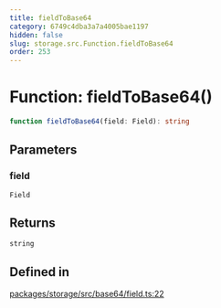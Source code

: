 ```yaml
---
title: fieldToBase64
category: 6749c4dba3a7a4005bae1197
hidden: false
slug: storage.src.Function.fieldToBase64
order: 253
---
```


# Function: fieldToBase64()

```ts
function fieldToBase64(field: Field): string
```

## Parameters

### field

`Field`

## Returns

`string`

## Defined in

[packages/storage/src/base64/field.ts:22](https://github.com/zkcloudworker/minatokens-lib/blob/main/packages/storage/src/base64/field.ts#L22)
